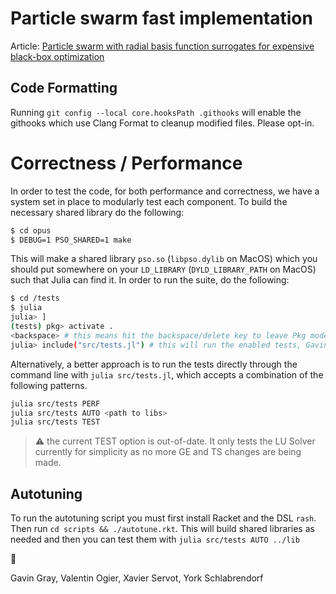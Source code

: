# Particle swarm fast implementation

Article: [Particle swarm with radial basis function surrogates for expensive black-box optimization](https://acl.inf.ethz.ch/teaching/fastcode/2022/project/project-ideas/particle-swarm.pdf)

## Code Formatting 

Running `git config --local core.hooksPath .githooks` will enable the githooks which use Clang Format to cleanup modified files. Please opt-in.

# Correctness / Performance

In order to test the code, for both performance and correctness, we have a system set in place to modularly test each component. To build the necessary shared library do the following:

```bash
$ cd opus
$ DEBUG=1 PSO_SHARED=1 make
```

This will make a shared library `pso.so` (`libpso.dylib` on MacOS) which you should put somewhere on your `LD_LIBRARY` (`DYLD_LIBRARY_PATH` on MacOS) such that Julia can find it. 
In order to run the suite, do the following:

```bash
$ cd /tests
$ julia
julia> ]
(tests) pkg> activate .
<backspace> # this means hit the backspace/delete key to leave Pkg mode
julia> include("src/tests.jl") # this will run the enabled tests, Gavin plans on improving this interface later
```

Alternatively, a better approach is to run the tests directly through the command line with `julia src/tests.jl`, which accepts a combination of the following patterns.

``` bash
julia src/tests PERF
julia src/tests AUTO <path to libs>
julia src/tests TEST
```

> :warning: the current TEST option is out-of-date. It only tests the LU Solver currently for simplicity as no more GE and TS changes are being made.

## Autotuning

To run the autotuning script you must first install Racket and the DSL `rash`. Then run `cd scripts && ./autotune.rkt`.
This will build shared libraries as needed and then you can test them with `julia src/tests AUTO ../lib`

:beers:

Gavin Gray, Valentin Ogier, Xavier Servot, York Schlabrendorf

